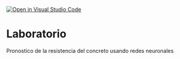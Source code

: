 [![Open in Visual Studio Code](https://classroom.github.com/assets/open-in-vscode-c66648af7eb3fe8bc4f294546bfd86ef473780cde1dea487d3c4ff354943c9ae.svg)](https://classroom.github.com/online_ide?assignment_repo_id=8070207&assignment_repo_type=AssignmentRepo)
# Laboratorio
Pronostico de la resistencia del concreto usando redes neuronales
